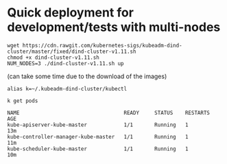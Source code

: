 # Quick deployment for development/tests with multi-nodes

```
wget https://cdn.rawgit.com/kubernetes-sigs/kubeadm-dind-cluster/master/fixed/dind-cluster-v1.11.sh
chmod +x dind-cluster-v1.11.sh
NUM_NODES=3 ./dind-cluster-v1.11.sh up
```
(can take some time due to the download of the images)

`alias k=~/.kubeadm-dind-cluster/kubectl`

`k get pods`
```
NAME                                  READY     STATUS    RESTARTS   AGE
kube-apiserver-kube-master            1/1       Running   1          13m
kube-controller-manager-kube-master   1/1       Running   1          11m
kube-scheduler-kube-master            1/1       Running   1          10m
```
